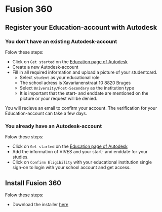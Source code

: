 # Fusion 360

## Register your Education-account with Autodesk

### You don't have an existing Autodesk-account

Folow these steps:

* Click on `Get started` on the [Education page of Autodesk](https://www.autodesk.com/education/edu-software/overview?sorting=featured&filters=individual)
* Create a new Autodesk-account 
* Fill in all required information and upload a picture of your studentcard.
  * Select `student` as your educational role
  * The school adress is Xavarianenstraat 10 8820 Bruges
  * Select `University/Post-Secondary` as the institution type
  * It is important that the start- and enddate are mentioned on the picture or your request will be denied.

You will recieve an email to confirm your account.
The verification for your Education-account can take a few days.

### You already have an Autodesk-account

Folow these steps:

* Click on `Get started` on the [Education page of Autodesk](https://www.autodesk.com/education/edu-software/overview?sorting=featured&filters=individual)
* Add the information of VIVES and your start- and enddate for your studies.
* Click on `Confirm Eligibility` with your educational institution single sign-on to login with your school account and get access.

## Install Fusion 360

Folow these steps:

* Download the installer [here](https://www.autodesk.com/products/fusion-360/appstream)

<!-- TODO: de installatie doorlopen en kijken of hier extra info bij moet komen -->